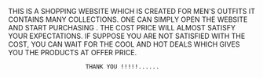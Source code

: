 THIS IS A SHOPPING WEBSITE WHICH IS CREATED FOR MEN'S OUTFITS
IT CONTAINS MANY COLLECTIONS.
ONE CAN SIMPLY OPEN THE WEBSITE AND START PURCHASING .
THE COST PRICE WILL ALMOST SATISFY YOUR EXPECTATIONS.
IF SUPPOSE YOU ARE NOT SATISFIED WITH THE COST, YOU CAN WAIT FOR THE COOL AND HOT DEALS WHICH GIVES YOU THE PRODUCTS AT OFFER PRICE.



                          THANK YOU !!!!!......
